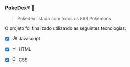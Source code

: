 ### PokeDex® 💬

>Pokedex listado com todos os 898 Pokemons

O projeto foi finalizado utilizando as seguintes tecnologias:
- [x] <img height="16" src="https://flyclipart.com/thumb2/computer-icons-logo-brand-javascript-javaserver-pages-free-892749.png" alt="Javascript"/> Javascript
- [x] <img height="16" src="https://cdn-icons-png.flaticon.com/512/919/919827.png" alt="HTML"/> HTML
- [x] <img height="16" src="https://cdn-icons-png.flaticon.com/512/919/919826.png" alt="Css"/> CSS

